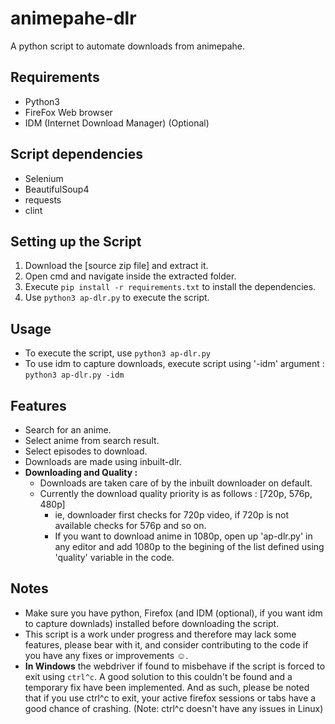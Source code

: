 # animepahe-dlr
A python script to automate downloads from animepahe.

## Requirements
- Python3
- FireFox Web browser
- IDM (Internet Download Manager) (Optional)

## Script dependencies
- Selenium
- BeautifulSoup4
- requests
- clint

## Setting up the Script
1. Download the [source zip file] and extract it.
2. Open cmd and navigate inside the extracted folder.
3. Execute `pip install -r requirements.txt` to install the dependencies.
4. Use `python3 ap-dlr.py` to execute the script.

## Usage
- To execute the script, use `python3 ap-dlr.py`
- To use idm to capture downloads, execute script using '-idm' argument : `python3 ap-dlr.py -idm`

## Features
- Search for an anime.
- Select anime from search result.
- Select episodes to download.
- Downloads are made using inbuilt-dlr.
- **Downloading and Quality :**
  - Downloads are taken care of by the inbuilt downloader on default.
  - Currently the download quality priority is as follows : [720p, 576p, 480p]
    - ie, downloader first checks for 720p video, if 720p is not available checks for 576p and so on.
    - If you want to download anime in 1080p, open up 'ap-dlr.py' in any editor and add 1080p to the begining of the list defined using 'quality' variable in the code. 

## Notes
- Make sure you have python, Firefox (and IDM (optional), if you want idm to capture downlads) installed before downloading the script.
- This script is a work under progress and therefore may lack some features, please bear with it, and consider contributing to the code if you have any fixes or improvements :relaxed:. 
- **In Windows** the webdriver if found to misbehave if the script is forced to exit using `ctrl^c`. A good solution to this couldn't be found and a temporary fix have been implemented. And as such, please be noted that if you use ctrl^c to exit, your active firefox sessions or tabs have a good chance of crashing. (Note: ctrl^c doesn't have any issues in Linux)
